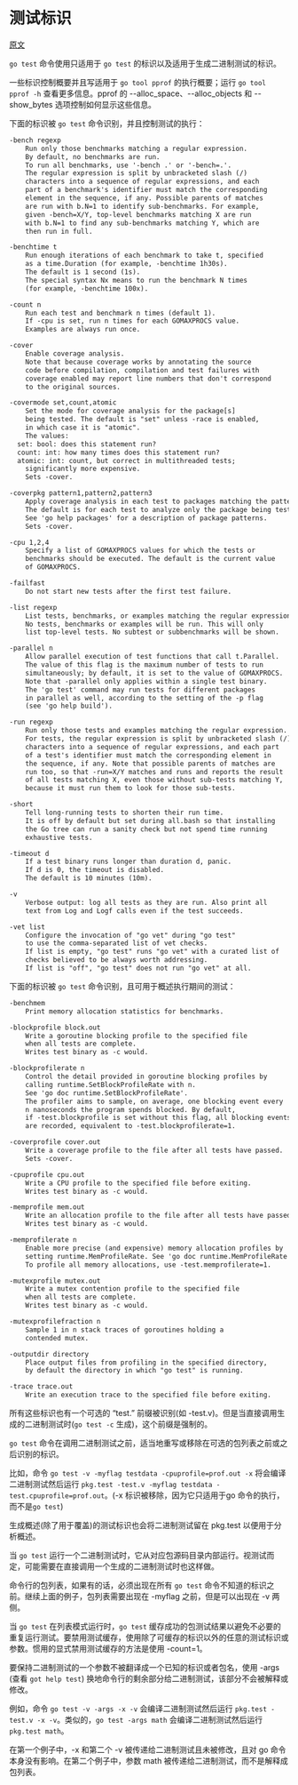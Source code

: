 # 测试标识

[原文](https://golang.org/cmd/go/#hdr-Testing_flags)

`go test` 命令使用只适用于 `go test` 的标识以及适用于生成二进制测试的标识。

一些标识控制概要并且写适用于 `go tool pprof` 的执行概要；运行 `go tool pprof -h` 查看更多信息。pprof 的 --alloc_space、--alloc_objects 和 --show_bytes 选项控制如何显示这些信息。

下面的标识被 `go test` 命令识别，并且控制测试的执行：

```txt
-bench regexp
    Run only those benchmarks matching a regular expression.
    By default, no benchmarks are run.
    To run all benchmarks, use '-bench .' or '-bench=.'.
    The regular expression is split by unbracketed slash (/)
    characters into a sequence of regular expressions, and each
    part of a benchmark's identifier must match the corresponding
    element in the sequence, if any. Possible parents of matches
    are run with b.N=1 to identify sub-benchmarks. For example,
    given -bench=X/Y, top-level benchmarks matching X are run
    with b.N=1 to find any sub-benchmarks matching Y, which are
    then run in full.

-benchtime t
    Run enough iterations of each benchmark to take t, specified
    as a time.Duration (for example, -benchtime 1h30s).
    The default is 1 second (1s).
    The special syntax Nx means to run the benchmark N times
    (for example, -benchtime 100x).

-count n
    Run each test and benchmark n times (default 1).
    If -cpu is set, run n times for each GOMAXPROCS value.
    Examples are always run once.

-cover
    Enable coverage analysis.
    Note that because coverage works by annotating the source
    code before compilation, compilation and test failures with
    coverage enabled may report line numbers that don't correspond
    to the original sources.

-covermode set,count,atomic
    Set the mode for coverage analysis for the package[s]
    being tested. The default is "set" unless -race is enabled,
    in which case it is "atomic".
    The values:
  set: bool: does this statement run?
  count: int: how many times does this statement run?
  atomic: int: count, but correct in multithreaded tests;
    significantly more expensive.
    Sets -cover.

-coverpkg pattern1,pattern2,pattern3
    Apply coverage analysis in each test to packages matching the patterns.
    The default is for each test to analyze only the package being tested.
    See 'go help packages' for a description of package patterns.
    Sets -cover.

-cpu 1,2,4
    Specify a list of GOMAXPROCS values for which the tests or
    benchmarks should be executed. The default is the current value
    of GOMAXPROCS.

-failfast
    Do not start new tests after the first test failure.

-list regexp
    List tests, benchmarks, or examples matching the regular expression.
    No tests, benchmarks or examples will be run. This will only
    list top-level tests. No subtest or subbenchmarks will be shown.

-parallel n
    Allow parallel execution of test functions that call t.Parallel.
    The value of this flag is the maximum number of tests to run
    simultaneously; by default, it is set to the value of GOMAXPROCS.
    Note that -parallel only applies within a single test binary.
    The 'go test' command may run tests for different packages
    in parallel as well, according to the setting of the -p flag
    (see 'go help build').

-run regexp
    Run only those tests and examples matching the regular expression.
    For tests, the regular expression is split by unbracketed slash (/)
    characters into a sequence of regular expressions, and each part
    of a test's identifier must match the corresponding element in
    the sequence, if any. Note that possible parents of matches are
    run too, so that -run=X/Y matches and runs and reports the result
    of all tests matching X, even those without sub-tests matching Y,
    because it must run them to look for those sub-tests.

-short
    Tell long-running tests to shorten their run time.
    It is off by default but set during all.bash so that installing
    the Go tree can run a sanity check but not spend time running
    exhaustive tests.

-timeout d
    If a test binary runs longer than duration d, panic.
    If d is 0, the timeout is disabled.
    The default is 10 minutes (10m).

-v
    Verbose output: log all tests as they are run. Also print all
    text from Log and Logf calls even if the test succeeds.

-vet list
    Configure the invocation of "go vet" during "go test"
    to use the comma-separated list of vet checks.
    If list is empty, "go test" runs "go vet" with a curated list of
    checks believed to be always worth addressing.
    If list is "off", "go test" does not run "go vet" at all.
```

下面的标识被 `go test` 命令识别，且可用于概述执行期间的测试：

```txt
-benchmem
    Print memory allocation statistics for benchmarks.

-blockprofile block.out
    Write a goroutine blocking profile to the specified file
    when all tests are complete.
    Writes test binary as -c would.

-blockprofilerate n
    Control the detail provided in goroutine blocking profiles by
    calling runtime.SetBlockProfileRate with n.
    See 'go doc runtime.SetBlockProfileRate'.
    The profiler aims to sample, on average, one blocking event every
    n nanoseconds the program spends blocked. By default,
    if -test.blockprofile is set without this flag, all blocking events
    are recorded, equivalent to -test.blockprofilerate=1.

-coverprofile cover.out
    Write a coverage profile to the file after all tests have passed.
    Sets -cover.

-cpuprofile cpu.out
    Write a CPU profile to the specified file before exiting.
    Writes test binary as -c would.

-memprofile mem.out
    Write an allocation profile to the file after all tests have passed.
    Writes test binary as -c would.

-memprofilerate n
    Enable more precise (and expensive) memory allocation profiles by
    setting runtime.MemProfileRate. See 'go doc runtime.MemProfileRate'.
    To profile all memory allocations, use -test.memprofilerate=1.

-mutexprofile mutex.out
    Write a mutex contention profile to the specified file
    when all tests are complete.
    Writes test binary as -c would.

-mutexprofilefraction n
    Sample 1 in n stack traces of goroutines holding a
    contended mutex.

-outputdir directory
    Place output files from profiling in the specified directory,
    by default the directory in which "go test" is running.

-trace trace.out
    Write an execution trace to the specified file before exiting.
```

所有这些标识也有一个可选的 “test.” 前缀被识别(如 -test.v)。但是当直接调用生成的二进制测试时(`go test -c` 生成)，这个前缀是强制的。

`go test` 命令在调用二进制测试之前，适当地重写或移除在可选的包列表之前或之后识别的标识。

比如，命令 `go test -v -myflag testdata -cpuprofile=prof.out -x` 将会编译二进制测试然后运行 `pkg.test -test.v -myflag testdata -test.cpuprofile=prof.out`。(-x 标识被移除，因为它只适用于go 命令的执行，而不是`go test`)

生成概述(除了用于覆盖)的测试标识也会将二进制测试留在 pkg.test 以便用于分析概述。

当 `go test` 运行一个二进制测试时，它从对应包源码目录内部运行。视测试而定，可能需要在直接调用一个生成的二进制测试时也这样做。

命令行的包列表，如果有的话，必须出现在所有 `go test` 命令不知道的标识之前。继续上面的例子，包列表需要出现在 -myflag 之前，但是可以出现在 -v 两侧。

当 `go test` 在列表模式运行时，`go test` 缓存成功的包测试结果以避免不必要的重复运行测试。要禁用测试缓存，使用除了可缓存的标识以外的任意的测试标识或参数。惯用的显式禁用测试缓存的方法是使用 -count=1。

要保持二进制测试的一个参数不被翻译成一个已知的标识或者包名，使用 -args (查看 `got help test`) 换地命令行的剩余部分给二进制测试，该部分不会被解释或修改。

例如，命令 `go test -v -args -x -v` 会编译二进制测试然后运行 `pkg.test -test.v -x -v`。类似的，`go test -args math` 会编译二进制测试然后运行 `pkg.test math`。

在第一个例子中，-x 和第二个 -v 被传递给二进制测试且未被修改，且对 go 命令本身没有影响。在第二个例子中，参数 math 被传递给二进制测试，而不是解释成包列表。
